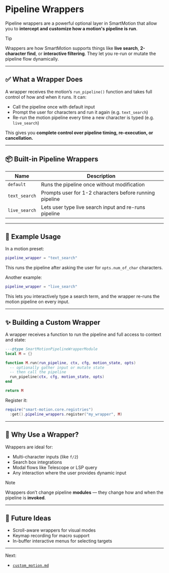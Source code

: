 # Pipeline Wrappers

Pipeline wrappers are a powerful optional layer in SmartMotion that allow you to **intercept and customize how a motion's pipeline is run**.

> [!TIP]
> Wrappers are how SmartMotion supports things like **live search**, **2-character find**, or **interactive filtering**. They let you re-run or mutate the pipeline flow dynamically.

---

## ✅ What a Wrapper Does

A wrapper receives the motion’s `run_pipeline()` function and takes full control of how and when it runs. It can:

- Call the pipeline once with default input
- Prompt the user for characters and run it again (e.g. `text_search`)
- Re-run the motion pipeline every time a new character is typed (e.g. `live_search`)

This gives you **complete control over pipeline timing, re-execution, or cancellation.**

---

## 📦 Built-in Pipeline Wrappers

| Name          | Description                                             |
| ------------- | ------------------------------------------------------- |
| `default`     | Runs the pipeline once without modification             |
| `text_search` | Prompts user for 1-2 characters before running pipeline |
| `live_search` | Lets user type live search input and re-runs pipeline   |

---

## 🧱 Example Usage

In a motion preset:

```lua
pipeline_wrapper = "text_search"
```

This runs the pipeline after asking the user for `opts.num_of_char` characters.

Another example:

```lua
pipeline_wrapper = "live_search"
```

This lets you interactively type a search term, and the wrapper re-runs the motion pipeline on every input.

---

## ✨ Building a Custom Wrapper

A wrapper receives a function to run the pipeline and full access to context and state:

```lua
---@type SmartMotionPipelineWrapperModule
local M = {}

function M.run(run_pipeline, ctx, cfg, motion_state, opts)
  -- optionally gather input or mutate state
  -- then call the pipeline
  run_pipeline(ctx, cfg, motion_state, opts)
end

return M
```

Register it:

```lua
require("smart-motion.core.registries")
  :get().pipeline_wrappers.register("my_wrapper", M)
```

---

## 🧠 Why Use a Wrapper?

Wrappers are ideal for:

- Multi-character inputs (like `f/2`)
- Search box integrations
- Modal flows like Telescope or LSP query
- Any interaction where the user provides dynamic input

> [!NOTE]
> Wrappers don’t change pipeline **modules** — they change how and when the pipeline is **invoked**.

---

## 🔮 Future Ideas

- Scroll-aware wrappers for visual modes
- Keymap recording for macro support
- In-buffer interactive menus for selecting targets

---

Next:

- [`custom_motion.md`](./custom_motion.md)
